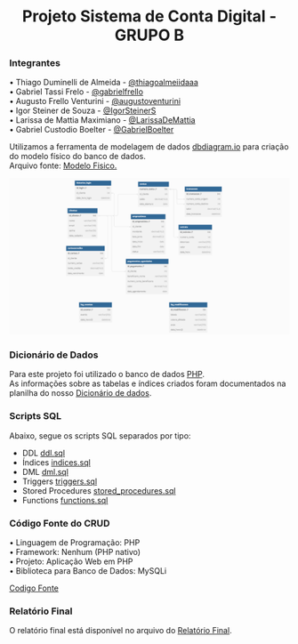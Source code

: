 <h1 align="center">Projeto Sistema de Conta Digital - GRUPO B</h1>

### Integrantes
• Thiago Duminelli de Almeida - [@thiagoalmeiidaaa](https://github.com/thiagoalmeiidaaa) <br>
• Gabriel Tassi Frelo - [@gabrielfrello](https://github.com/gabrielfrello) <br>
• Augusto Frello Venturini - [@augustoventurini](https://github.com/augustoventurini) <br>
• Igor Steiner de Souza - [@IgorSteinerS](https://github.com/IgorSteinerS) <br>
• Larissa de Mattia Maximiano - [@LarissaDeMattia](https://github.com/LarissaDeMattia) <br>
• Gabriel Custodio Boelter - [@GabrielBoelter](https://github.com/GabrielBoelter)

Utilizamos a ferramenta de modelagem de dados [dbdiagram.io](https://dbdiagram.io/) para criação do modelo físico do banco de dados.<br>
Arquivo fonte: [Modelo Fisico.](https://dbdiagram.io/d/Banco-Digital-667b130e9939893dae3f3d4c)

![image](https://github.com/thiagoalmeiidaaa/projeto_final_bd2_satc_2024/blob/main/modelo_fisico/modelo_er.png)

### Dicionário de Dados
Para este projeto foi utilizado o banco de dados [PHP](https://www.php.net).<br>
As informações sobre as tabelas e índices criados foram documentados na planilha do nosso [Dicionário de dados](https://github.com/thiagoalmeiidaaa/projeto_final_bd2_satc_2024/blob/8d6c43737cc977175b73d9212ca39c5bc89515aa/dicionario_dados/template1.xlsx).

### Scripts SQL
Abaixo, segue os scripts SQL separados por tipo:
+ DDL [ddl.sql](scripts_sql/ddl.sql.txt)
+ Índices [indices.sql](scripts_sql/indices.sql.txt)
+ DML [dml.sql](scripts_sql/dml.sql.txt)
+ Triggers [triggers.sql](scripts_sql/triggers.sql.txt)
+ Stored Procedures [stored_procedures.sql](scripts_sql/stored_procedures.sql.txt)
+ Functions [functions.sql](scripts_sql/functions.sql.txt)

### Código Fonte do CRUD
• Linguagem de Programação: PHP <br>
• Framework: Nenhum (PHP nativo) <br>
• Projeto: Aplicação Web em PHP <br>
• Biblioteca para Banco de Dados: MySQLi <br>

[Codigo Fonte](https://github.com/thiagoalmeiidaaa/projeto_final_bd2_satc_2024/tree/cd1d45c642c1314ff1a15ccc7765ef142b635eeb/app)

### Relatório Final
O relatório final está disponível no arquivo do [Relatório Final](https://github.com/thiagoalmeiidaaa/projeto_final_bd2_satc_2024/blob/1f74a3de1d3da55dc891dac57a4dd70e4cb09c41/relatorio/template1.docx).
